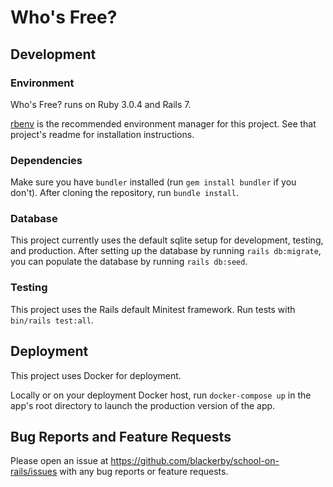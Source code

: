 # Who's Free?

## Development

### Environment

Who's Free? runs on Ruby 3.0.4 and Rails 7.

[rbenv](https://github.com/rbenv/rbenv) is the recommended environment manager for this project. See that project's readme for installation instructions.

### Dependencies

Make sure you have `bundler` installed (run `gem install bundler` if you don't). After cloning the repository, run `bundle install`.

### Database

This project currently uses the default sqlite setup for development, testing, and production. After setting up the database by running `rails db:migrate`, you can populate the database by running `rails db:seed`.

### Testing

This project uses the Rails default Minitest framework. Run tests with `bin/rails test:all`.

## Deployment

This project uses Docker for deployment.

Locally or on your deployment Docker host, run `docker-compose up` in the app's root directory to launch the production version of the app.

## Bug Reports and Feature Requests

Please open an issue at https://github.com/blackerby/school-on-rails/issues with any bug reports or feature requests.
